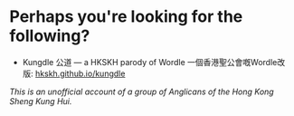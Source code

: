# Perhaps you're looking for the following? 

* Kungdle 公道 — a HKSKH parody of Wordle 一個香港聖公會嘅Wordle改版: [hkskh.github.io/kungdle](https://hkskh.github.io/kungdle)

*This is an unofficial account of a group of Anglicans of the Hong Kong Sheng Kung Hui.*
